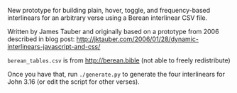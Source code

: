 New prototype for building plain, hover, toggle, and frequency-based interlinears for an arbitrary verse using a Berean interlinear CSV file.

Written by James Tauber and originally based on a prototype from 2006 described in blog post: <http://jktauber.com/2006/01/28/dynamic-interlinears-javascript-and-css/>

`berean_tables.csv` is from <http://berean.bible> (not able to freely redistribute)

Once you have that, run `./generate.py` to generate the four interlinears for John 3.16 (or edit the script for other verses).

